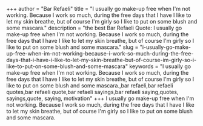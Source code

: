 +++
author = "Bar Refaeli"
title = "I usually go make-up free when I'm not working. Because I work so much, during the free days that I have I like to let my skin breathe, but of course I'm girly so I like to put on some blush and some mascara."
description = "the best Bar Refaeli Quote: I usually go make-up free when I'm not working. Because I work so much, during the free days that I have I like to let my skin breathe, but of course I'm girly so I like to put on some blush and some mascara."
slug = "i-usually-go-make-up-free-when-im-not-working-because-i-work-so-much-during-the-free-days-that-i-have-i-like-to-let-my-skin-breathe-but-of-course-im-girly-so-i-like-to-put-on-some-blush-and-some-mascara"
keywords = "I usually go make-up free when I'm not working. Because I work so much, during the free days that I have I like to let my skin breathe, but of course I'm girly so I like to put on some blush and some mascara.,bar refaeli,bar refaeli quotes,bar refaeli quote,bar refaeli sayings,bar refaeli saying,quotes, sayings,quote, saying, motivation"
+++
I usually go make-up free when I'm not working. Because I work so much, during the free days that I have I like to let my skin breathe, but of course I'm girly so I like to put on some blush and some mascara.
